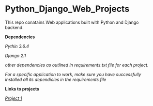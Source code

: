 # Python_Django_Web_Projects
This repo conatains Web applications built with Python and Django backend.

**Dependencies**

*Pythin 3.6.4*

*Django 2.1*

*other dependencies as outlined in requirements.txt file for each project.*

*For a specific application to work, make sure you have successfully installed all its dependicies in the requirements file*

**Links to projects**

<a href="https://learn-curve.herokuapp.com" target="_blank">*Project 1*</a>
